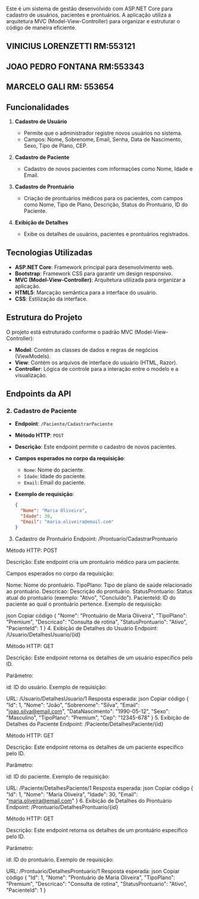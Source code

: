 Este é um sistema de gestão desenvolvido com ASP.NET Core para cadastro de usuários, pacientes e prontuários. A aplicação utiliza a arquitetura MVC (Model-View-Controller) para organizar e estruturar o código de maneira eficiente.

## VINICIUS LORENZETTI RM:553121
## JOAO PEDRO FONTANA RM:553343
## MARCELO GALI RM: 553654
## Funcionalidades

1. **Cadastro de Usuário**
   - Permite que o administrador registre novos usuários no sistema.
   - Campos: Nome, Sobrenome, Email, Senha, Data de Nascimento, Sexo, Tipo de Plano, CEP.

2. **Cadastro de Paciente**
   - Cadastro de novos pacientes com informações como Nome, Idade e Email.

3. **Cadastro de Prontuário**
   - Criação de prontuários médicos para os pacientes, com campos como Nome, Tipo de Plano, Descrição, Status do Prontuário, ID do Paciente.

4. **Exibição de Detalhes**
   - Exibe os detalhes de usuários, pacientes e prontuários registrados.

## Tecnologias Utilizadas

- **ASP.NET Core**: Framework principal para desenvolvimento web.
- **Bootstrap**: Framework CSS para garantir um design responsivo.
- **MVC (Model-View-Controller)**: Arquitetura utilizada para organizar a aplicação.
- **HTML5**: Marcação semântica para a interface do usuário.
- **CSS**: Estilização da interface.

## Estrutura do Projeto

O projeto está estruturado conforme o padrão MVC (Model-View-Controller):

- **Model**: Contém as classes de dados e regras de negócios (ViewModels).
- **View**: Contém os arquivos de interface do usuário (HTML, Razor).
- **Controller**: Lógica de controle para a interação entre o modelo e a visualização.

## Endpoints da API

### 2. Cadastro de Paciente

- **Endpoint**: `/Paciente/CadastrarPaciente`
- **Método HTTP**: `POST`
- **Descrição**: Este endpoint permite o cadastro de novos pacientes.
- **Campos esperados no corpo da requisição**:
  - `Nome`: Nome do paciente.
  - `Idade`: Idade do paciente.
  - `Email`: Email do paciente.

- **Exemplo de requisição**:
  ```json
  {
    "Nome": "Maria Oliveira",
    "Idade": 30,
    "Email": "maria.oliveira@email.com"
  }
3. Cadastro de Prontuário
Endpoint: /Prontuario/CadastrarProntuario

Método HTTP: POST

Descrição: Este endpoint cria um prontuário médico para um paciente.

Campos esperados no corpo da requisição:

Nome: Nome do prontuário.
TipoPlano: Tipo de plano de saúde relacionado ao prontuário.
Descricao: Descrição do prontuário.
StatusProntuario: Status atual do prontuário (exemplo: "Ativo", "Concluído").
PacienteId: ID do paciente ao qual o prontuário pertence.
Exemplo de requisição:

json
Copiar código
{
  "Nome": "Prontuário de Maria Oliveira",
  "TipoPlano": "Premium",
  "Descricao": "Consulta de rotina",
  "StatusProntuario": "Ativo",
  "PacienteId": 1
}
4. Exibição de Detalhes do Usuário
Endpoint: /Usuario/DetalhesUsuario/{id}

Método HTTP: GET

Descrição: Este endpoint retorna os detalhes de um usuário específico pelo ID.

Parâmetro:

id: ID do usuário.
Exemplo de requisição:

URL: /Usuario/DetalhesUsuario/1
Resposta esperada:
json
Copiar código
{
  "Id": 1,
  "Nome": "João",
  "Sobrenome": "Silva",
  "Email": "joao.silva@email.com",
  "DataNascimento": "1990-05-12",
  "Sexo": "Masculino",
  "TipoPlano": "Premium",
  "Cep": "12345-678"
}
5. Exibição de Detalhes do Paciente
Endpoint: /Paciente/DetalhesPaciente/{id}

Método HTTP: GET

Descrição: Este endpoint retorna os detalhes de um paciente específico pelo ID.

Parâmetro:

id: ID do paciente.
Exemplo de requisição:

URL: /Paciente/DetalhesPaciente/1
Resposta esperada:
json
Copiar código
{
  "Id": 1,
  "Nome": "Maria Oliveira",
  "Idade": 30,
  "Email": "maria.oliveira@email.com"
}
6. Exibição de Detalhes do Prontuário
Endpoint: /Prontuario/DetalhesProntuario/{id}

Método HTTP: GET

Descrição: Este endpoint retorna os detalhes de um prontuário específico pelo ID.

Parâmetro:

id: ID do prontuário.
Exemplo de requisição:

URL: /Prontuario/DetalhesProntuario/1
Resposta esperada:
json
Copiar código
{
  "Id": 1,
  "Nome": "Prontuário de Maria Oliveira",
  "TipoPlano": "Premium",
  "Descricao": "Consulta de rotina",
  "StatusProntuario": "Ativo",
  "PacienteId": 1
}
